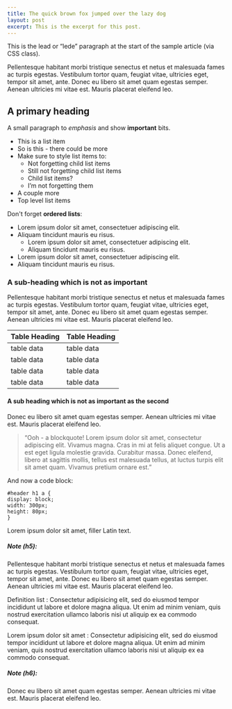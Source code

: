```yaml
---
title: The quick brown fox jumped over the lazy dog
layout: post
excerpt: This is the excerpt for this post.
---
```


<p class="lede">This is the lead or “lede” paragraph at the start of the sample article (via CSS class).</p>

Pellentesque habitant morbi tristique senectus et netus et malesuada fames ac turpis egestas. Vestibulum tortor quam, feugiat vitae, ultricies eget, tempor sit amet, ante. Donec eu libero sit amet quam egestas semper. Aenean ultricies mi vitae est. Mauris placerat eleifend leo.

## A primary heading

A small paragraph to _emphasis_ and show **important** bits.




- This is a list item
- So is this - there could be more
- Make sure to style list items to:
  - Not forgetting child list items
  - Still not forgetting child list items
  - Child list items?
  - I’m not forgetting them
- A couple more
- Top level list items

Don't forget <strong>ordered lists</strong>:

- Lorem ipsum dolor sit amet, consectetuer adipiscing elit.
- Aliquam tincidunt mauris eu risus.
  - Lorem ipsum dolor sit amet, consectetuer adipiscing elit.
  - Aliquam tincidunt mauris eu risus.
- Lorem ipsum dolor sit amet, consectetuer adipiscing elit.
- Aliquam tincidunt mauris eu risus.


### A sub-heading which is not as important

Pellentesque habitant morbi tristique senectus et netus et malesuada fames ac turpis egestas. Vestibulum tortor quam, feugiat vitae, ultricies eget, tempor sit amet, ante. Donec eu libero sit amet quam egestas semper. Aenean ultricies mi vitae est. Mauris placerat eleifend leo.


<table>
  <thead>
    <th>Table Heading</th>
    <th>Table Heading</th>
  </thead>
  <tbody>
    <tr>
      <td>table data</td>
      <td>table data</td>
    </tr>
    <tr>
      <td>table data</td>
      <td>table data</td>
    </tr>
    <tr>
      <td>table data</td>
      <td>table data</td>
    </tr>
    <tr>
      <td>table data</td>
      <td>table data</td>
    </tr>
  </tbody>
</table>

#### A sub heading which is not as important as the second

Donec eu libero sit amet quam egestas semper. Aenean ultricies mi vitae est. Mauris placerat eleifend leo.

> “Ooh - a blockquote! Lorem ipsum dolor sit amet, consectetur adipiscing elit. Vivamus magna. Cras in mi at felis aliquet congue. Ut a est eget ligula molestie gravida. Curabitur massa. Donec eleifend, libero at sagittis mollis, tellus est malesuada tellus, at luctus turpis elit sit amet quam. Vivamus pretium ornare est.”

And now a code block:

    #header h1 a {
    display: block;
    width: 300px;
    height: 80px;
    }

Lorem ipsum dolor sit amet, filler Latin text.

##### Note (h5):

Pellentesque habitant morbi tristique senectus et netus et malesuada fames ac turpis egestas. Vestibulum tortor quam, feugiat vitae, ultricies eget, tempor sit amet, ante. Donec eu libero sit amet quam egestas semper. Aenean ultricies mi vitae est. Mauris placerat eleifend leo.


Definition list
: Consectetur adipisicing elit, sed do eiusmod tempor incididunt ut labore et dolore magna aliqua. Ut enim ad minim veniam, quis nostrud exercitation ullamco laboris nisi ut aliquip ex ea commodo consequat.

Lorem ipsum dolor sit amet
: Consectetur adipisicing elit, sed do eiusmod tempor incididunt ut labore et dolore magna aliqua. Ut enim ad minim veniam, quis nostrud exercitation ullamco laboris nisi ut aliquip ex ea commodo consequat.

##### Note (h6):

Donec eu libero sit amet quam egestas semper. Aenean ultricies mi vitae est. Mauris placerat eleifend leo.